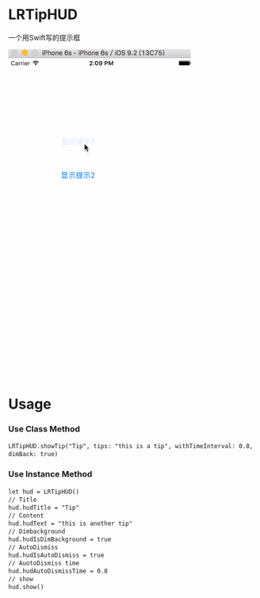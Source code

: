 # LRTipHUD
一个用Swift写的提示框

 ![image](https://github.com/LorinRain/LRTipHUD/raw/master/ScreenShots/LRTipHud.gif)

Usage
==============

### Use Class Method
    LRTipHUD.showTip("Tip", tips: "this is a tip", withTimeInterval: 0.8, dimBack: true)

### Use Instance Method
    let hud = LRTipHUD()
    // Title
    hud.hudTitle = "Tip"
    // Content
    hud.hudText = "this is another tip"
    // Dimbackground
    hud.hudIsDimBackground = true
    // AutoDismiss
    hud.hudIsAutoDismiss = true
    // AuotoDismiss time
    hud.hudAutoDismissTime = 0.8
    // show
    hud.show()